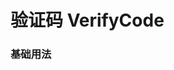 
# 验证码 VerifyCode

### 基础用法
<demo-block src="example/verifyCode/basic" stack-blitz-name="verifyCode-basic"></demo-block>